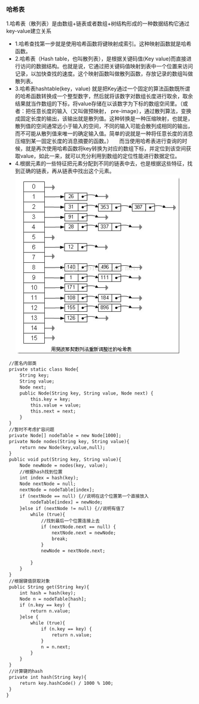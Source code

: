 ### 哈希表
1.哈希表（散列表）是由数组+链表或者数组+树结构形成的一种数据结构它通过key-value建立关系
  - 1.哈希查找第一步就是使用哈希函数将键映射成索引。这种映射函数就是哈希函数。
  - 2.哈希表（Hash table，也叫散列表），是根据关键码值(Key value)而直接进行访问的数据结构。也就是说，它通过把关键码值映射到表中一个位置来访问记录，以加快查找的速度。这个映射函数叫做散列函数，存放记录的数组叫做散列表。
  - 3.哈希表hashtable(key，value) 就是把Key通过一个固定的算法函数既所谓的哈希函数转换成一个整型数字，然后就将该数字对数组长度进行取余，取余结果就当作数组的下标，将value存储在以该数字为下标的数组空间里。（或者：把任意长度的输入（又叫做预映射， pre-image），通过散列算法，变换成固定长度的输出，该输出就是散列值。这种转换是一种压缩映射，也就是，散列值的空间通常远小于输入的空间，不同的输入可能会散列成相同的输出，而不可能从散列值来唯一的确定输入值。简单的说就是一种将任意长度的消息压缩到某一固定长度的消息摘要的函数。）
    而当使用哈希表进行查询的时候，就是再次使用哈希函数将key转换为对应的数组下标，并定位到该空间获取value，如此一来，就可以充分利用到数组的定位性能进行数据定位。
  - 4.根据元素的一些特征把元素分配到不同的链表中去，也是根据这些特征，找到正确的链表，再从链表中找出这个元素。
   ![text](  https://github.com/Seele-ovo/yuelei.github/blob/master/IMG/erfen/20160603152646248.png)  
   
   ``` public class HashMAP {
    //匿名内部类
    private static class Node{
        String key;
        String value;
        Node next;
        public Node(String key, String value, Node next) {
            this.key = key;
            this.value = value;
            this.next = next;
        }
    }
    //暂时不考虑扩容问题
    private Node[] nodeTable = new Node[1000];
    private Node nodes(String key, String value){
        return new Node(key,value,null);
    }
    public void put(String key, String value){
        Node newNode = nodes(key, value);
        //根据hash找到位置
        int index = hash(key);
        Node nextNode = null;
        nextNode = nodeTable[index];
        if (nextNode == null) {//说明在这个位置第一个直接放入
            nodeTable[index] = newNode;
        }else if (nextNode != null) {//说明有值了
            while (true){
                //找到最后一个位置连接上去
                if (nextNode.next == null) {
                    nextNode.next = newNode;
                    break;
                }
                newNode = nextNode.next;

            }
        }
    }
    //根据键值获取对象
    public String get(String key){
        int hash = hash(key);
        Node n = nodeTable[hash];
        if (n.key == key) {
            return n.value;
        }else {
            while (true){
                if (n.key == key) {
                    return n.value;
                }
                n = n.next;
            }
        }
    }
    //计算键的hash
    private int hash(String key){
        return key.hashCode() / 1000 % 100;
    }
}
 ```

